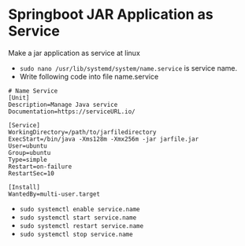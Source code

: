 # Springboot JAR Application as Service
Make a jar application as service at linux

* `sudo nano /usr/lib/systemd/system/name.service` <name>  is service name.
*  Write following code into file name.service

```
# Name Service
[Unit]
Description=Manage Java service
Documentation=https://serviceURL.io/

[Service]
WorkingDirectory=/path/to/jarfiledirectory
ExecStart=/bin/java -Xms128m -Xmx256m -jar jarfile.jar
User=ubuntu
Group=ubuntu
Type=simple
Restart=on-failure
RestartSec=10

[Install]
WantedBy=multi-user.target
```

* `sudo systemctl enable service.name`
* `sudo systemctl start service.name`
* `sudo systemctl restart service.name`
* `sudo systemctl stop service.name`
